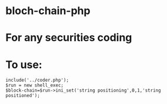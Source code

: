 # bloch-chain-php
# For any securities coding
# To use:


    include('../coder.php');
    $run = new shell_exec;
    $block-chain=$run->ini_set('string positioning',0,1,'string positioned');


